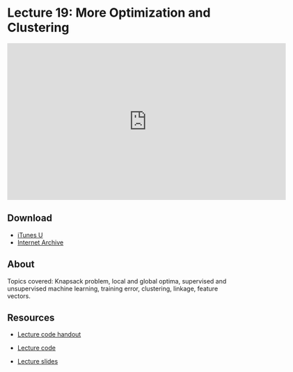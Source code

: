 # Lecture 19: More Optimization and Clustering

<iframe width="640" height="360" src="http://www.youtube.com/embed/miw2CiKp1r0?feature=player_detailpage" frameborder="0" allowfullscreen></iframe>

## Download

- [iTunes U](http://itunes.apple.com/us/itunes-u/lecture-19-more-optimization/id499270153?i=110101051)
- [Internet Archive](http://www.archive.org/download/MIT6.00SCS11/MIT6_00SCS11_lec19_300k.mp4)

## About

Topics covered: Knapsack problem, local and global optima, supervised and unsupervised machine learning, training error, clustering, linkage, feature vectors.



## Resources

- [Lecture code handout](http://ocw.mit.edu/courses/electrical-engineering-and-computer-science/6-00sc-introduction-to-computer-science-and-programming-spring-2011/unit-2/lecture-19-more-optimization-and-clustering/MIT6_00SCS11_lec19.pdf)

- [Lecture code](http://ocw.mit.edu/courses/electrical-engineering-and-computer-science/6-00sc-introduction-to-computer-science-and-programming-spring-2011/unit-2/lecture-19-more-optimization-and-clustering/lec19.py)

- [Lecture slides](http://ocw.mit.edu/courses/electrical-engineering-and-computer-science/6-00sc-introduction-to-computer-science-and-programming-spring-2011/unit-2/lecture-19-more-optimization-and-clustering/MIT6_00SCS11_lec19_slides.pdf)



<script>
function hide(id)
{
    document.getElementById(id).style.display = 'none';
}

function show(id)
{
    document.getElementById(id).style.display = 'block';
}
</script>



